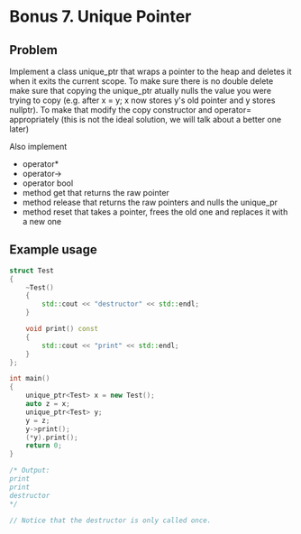 # Bonus 7. Unique Pointer

## Problem

Implement a class unique_ptr that wraps a pointer to the heap and deletes it when it exits the current scope. To make sure there is no double delete make sure that copying the unique_ptr atually nulls the value you were trying to copy
(e.g. after x = y; x now stores y's old pointer and y stores nullptr). To make that modify the copy constructor and operator= appropriately (this is not the ideal solution, we will talk about a better one later)

Also implement
* operator*
* operator->
* operator bool
* method get that returns the raw pointer
* method release that returns the raw pointers and nulls the unique_pr
* method reset that takes a pointer, frees the old one and replaces it with a new one

## Example usage

```c++
struct Test
{
    ~Test()
    {
        std::cout << "destructor" << std::endl;
    }

    void print() const
    {
        std::cout << "print" << std::endl;
    }
};

int main()
{
    unique_ptr<Test> x = new Test();
    auto z = x;
    unique_ptr<Test> y;
    y = z;
    y->print();
    (*y).print();
    return 0;
}

/* Output:
print
print
destructor
*/

// Notice that the destructor is only called once.
```
